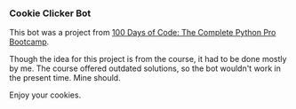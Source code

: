 ### Cookie Clicker Bot

This bot was a project from [100 Days of Code: The Complete Python Pro Bootcamp](https://www.udemy.com/course/100-days-of-code/?kw=100+days+python&src=sac&couponCode=LEADERSALE24A).

Though the idea for this project is from the course, it had to be done mostly by me. The course offered outdated solutions, so the bot wouldn't work in the present time. Mine should.

Enjoy your cookies.
